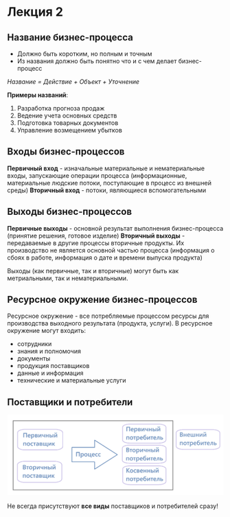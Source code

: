 # Лекция 2

## Название бизнес-процесса
- Должно быть коротким, но полным и точным
- Из названия должно быть понятно что и с чем делает бизнес-процесс

*Название = Действие + Объект + Уточнение*

**Примеры названий**:
1) Разработка прогноза продаж
2) Ведение учета основных средств
3) Подготовка товарных документов
4) Управление возмещением убытков

## Входы бизнес-процессов
**Первичный вход** - изначальные материальные и нематериальные входы, запускающие операции процесса (информационные, материальные людские потоки, поступающие в процесс из внешней среды)
**Вторичный вход** - потоки, являющиеся вспомогательными

## Выходы бизнес-процессов
**Первичные выходы** - основной результат выполнения бизнес-процесса (принятие решения, готовое изделие)
**Вторичный выходы** - передаваемые в другие процессы вторичные продукты. Их производство не является основной частью процесса (информация о сбоях в работе, информация о дате и времени выпуска продукта)

Выходы (как первичные, так и вторичные) могут быть как метриальными, так и нематериальными.

## Ресурсное окружение бизнес-процессов
Ресурсное окружение - все потребляемые процессом ресурсы для производства выходного результата (продукта, услуги). В ресурсное окружение могут входить:
- сотрудники
- знания и полномочия
- документы
- продукция поставщиков
- данные и информация
- технические и материальные услуги

## Поставщики и потребители
![](Лекция_2_схема_1.png)

Не всегда присутствуют **все виды** поставщиков и потребителей сразу!

